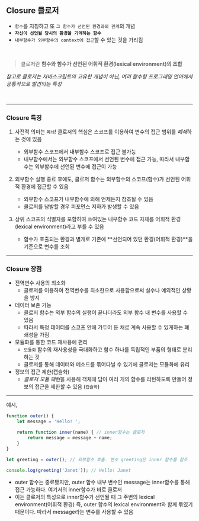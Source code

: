 ## Closure 클로저

- `함수`를 지칭하고 또 `그 함수가 선언된 환경과의 관계`의 개념
- **`자신이 선언될 당시의 환경을 기억하는 함수`**
- `내부함수가 외부함수의 context에 접근`할 수 있는 것을 가리킴

<br/>

> 클로저란 **함수와 함수가 선언된 어휘적 환경(lexical environment)의 조합**

*참고로 클로저는 자바스크립트의 고유한 개념이 아닌, 여러 함수형 프로그래밍 언어에서 공통적으로 발견되는 특성*

<br/>

---

### Closure 특징

1. 사전적 의미는 `폐쇄`! 클로저의 핵심은 스코프를 이용하여 변수의 접근 범위를 *폐쇄*하는 것에 있음

    - 외부함수 스코프에서 내부함수 스코프로 접근 불가능
    - 내부함수에서는 외부함수 스코프에서 선언된 변수에 접근 가능, 따라서 내부함수는 외부함수에 선언된 변수에 접근이 가능

2. 외부함수 실행 종료 후에도, 클로저 함수는 외부함수의 스코프(함수)가 선언된 어휘적 환경에 접근할 수 있음

    - 외부함수 스코프가 내부함수에 의해 언제든지 참조될 수 있음
    - 클로저를 남발할 경우 퍼포먼스 저하가 발생할 수 있음

3. 상위 스코프의 식별자를 포함하여 쓰여있는 내부함수 코드 자체를 어휘적 환경(lexical environment)라고 부를 수 있음

    - 함수가 호출되는 환경과 별개로 기존에 **선언되어 있던 환경(어휘적 환경)**을 기준으로 변수를 조회


---

### Closure 장점

- 전역변수 사용의 최소화
    - 클로저를 이용하여 전역변수를 최소한으로 사용함으로써 실수나 예외적인 상황을 방지
- 데이터 보존 가능
    - 클로저 함수는 외부 함수의 실행이 끝나더라도 외부 함수 내 변수를 사용할 수 있음
    - 따라서 특정 데이터를 스코프 안에 가두어 둔 채로 계속 사용할 수 있게하는 폐쇄성을 가짐
- 모듈화를 통한 코드 재사용에 편리
    - `모듈화` 함수의 재사용성을 극대화하고 함수 하나를 독립적인 부품의 형태로 분리하는 것
    - 클로저를 통해 데이터와 메소드를 묶어다닐 수 있기에 클로저는 모듈화에 유리
- 정보의 접근 제한(캡슐화)
    - *클로저 모듈 패턴*을 사용해 객체에 담아 여러 개의 함수를 리턴하도록 만들어 정보의 접근을 제한할 수 있음 (`캡슐화`)

---

예시,

```jsx
function outer() {
	let message = 'Hello! ';

	return function inner(name) { // inner함수는 클로저
		return message = message + name;
	}
}

let greeting = outer(); // 외부함수 호출. 변수 greeting은 inner 함수를 참조

console.log(greeting('Janet')); // Hello! Janet
```

- outer 함수는 종료됐지만, outer 함수 내부 변수인 message는 inner함수를 통해 접근 가능하다. 여기서의 inner함수가 바로 클로저   
- 이는 클로저의 특성으로 inner함수가 선언될 때 그 주변의 lexical environment(어휘적 환경) 즉, outer 함수의 lexical environment와 함께 묶였기 때문이다. 따라서 message라는 변수를 사용할 수 있음